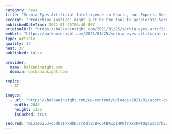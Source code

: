 ```yaml
---
category: news
title: "Serbia Eyes Artificial Intelligence in Courts, but Experts See Dangers"
excerpt: "Predictive justice’ might just be the tool to accelerate Serbia’s sluggish justice system. But experts are warning of considerable dangers and say the public must have a say."
publishedDateTime: 2021-01-25T06:40:00Z
originalUrl: "https://balkaninsight.com/2021/01/25/serbia-eyes-artificial-intelligence-in-courts-but-experts-see-dangers/"
webUrl: "https://balkaninsight.com/2021/01/25/serbia-eyes-artificial-intelligence-in-courts-but-experts-see-dangers/"
type: article
quality: 37
heat: 37
published: false

provider:
  name: balkaninsight.com
  domain: balkaninsight.com

topics:
  - AI

images:
  - url: "https://balkaninsight.com/wp-content/uploads/2021/01/scott-graham-5fNmWej4tAA-unsplash-scaled-e1610918008807.jpg"
    width: 2048
    height: 1152
    isCached: true

secured: "miJ1e225J+d5RbTIkkWhD3Y/ddl9cB+C6tBAIpiHPNfrXYcPwtQqayzccrbE/RXfSaPCw6oYQhXMWWNPh2DdiUds1z51ahhkVSPCUah6nCl/eY1VTCIVqVXcx//DP8Q+KZizSuo4mhjGIIdjOcONLyt39Iqto1QVWlMkXEmgfMbb3pTpzJFq8QR9jrXr1gwESok/qrnG8PmPpIftsjrUennjmQ2WTr3VGxAOC3cpPdy9uN2qapA/rRJP2rqAGdxLQXyf6HPWrfcJX5I0KkwWUJMX952KEEicEbqFiVDFZDESq6K/HQHDeD5Jfp0yIPTvRN/jIs38zgJV83WvhaUVaOYJsen/9ql2JaqIVIpp7C4=;hcXkPv8NHk7enJY0IxpOgw=="
---
```


